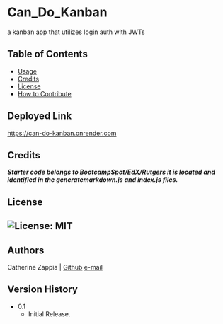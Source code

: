 # Can_Do_Kanban
a kanban app that utilizes login auth with JWTs

## Table of Contents

- [Usage](#usage)
- [Credits](#credits)
- [License](#license)
- [How to Contribute](#how-to-contribute)

## Deployed Link
https://can-do-kanban.onrender.com

## Credits

***Starter code belongs to BootcampSpot/EdX/Rutgers it is located and identified in the generatemarkdown.js and index.js files.***

## License
![License: MIT](https://img.shields.io/badge/License-MIT-yellow.svg)
---
## Authors
Catherine Zappia | [Github](https://www.github.com/catzappia)   [e-mail](catherinemzappia@gmail.com)

## Version History
- 0.1
  - Initial Release.

